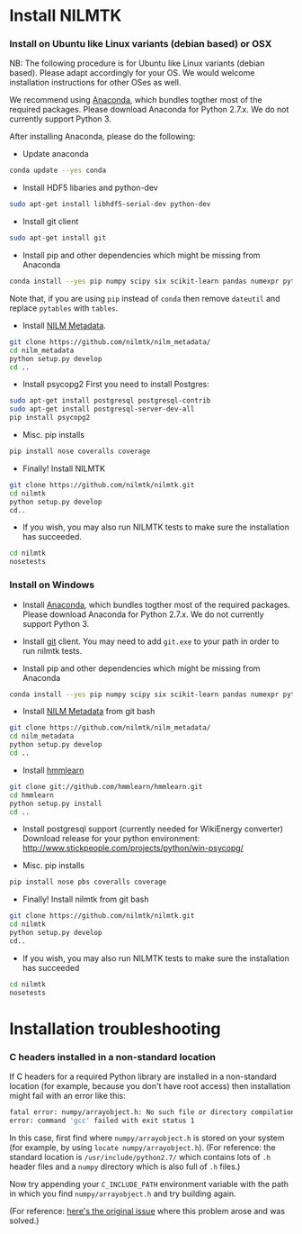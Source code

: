 
# Install NILMTK

### Install on Ubuntu like Linux variants (debian based) or OSX

NB: The following procedure is for Ubuntu like Linux variants (debian based). Please adapt accordingly for your OS. We would welcome installation instructions for other OSes as well.

We recommend using [Anaconda](https://store.continuum.io/cshop/anaconda/), which bundles togther most of the required packages. Please download Anaconda for Python 2.7.x. We do not currently support Python 3.

After installing Anaconda, please do the following:

- Update anaconda
```bash
conda update --yes conda
```

- Install HDF5 libaries and python-dev
```bash
sudo apt-get install libhdf5-serial-dev python-dev
```

- Install git client
```bash
sudo apt-get install git
```

- Install pip and other dependencies which might be missing from Anaconda
```bash
conda install --yes pip numpy scipy six scikit-learn pandas numexpr pytables dateutil matplotlib networkx hmmlearn
```
Note that, if you are using `pip` instead of `conda` then remove `dateutil` and replace `pytables` with `tables`.

- Install [NILM Metadata](https://github.com/nilmtk/nilm_metadata).
```bash
git clone https://github.com/nilmtk/nilm_metadata/
cd nilm_metadata
python setup.py develop
cd ..
```

- Install psycopg2
First you need to install Postgres:
```bash
sudo apt-get install postgresql postgresql-contrib
sudo apt-get install postgresql-server-dev-all
pip install psycopg2
```

- Misc. pip installs
```bash
pip install nose coveralls coverage
```

- Finally! Install NILMTK
```bash
git clone https://github.com/nilmtk/nilmtk.git
cd nilmtk
python setup.py develop
cd..
```

- If you wish, you may also run NILMTK tests to make sure the installation has succeeded.
```bash
cd nilmtk
nosetests
```

### Install on Windows

- Install [Anaconda](https://store.continuum.io/cshop/anaconda/), which bundles togther most of the required packages. Please download Anaconda for Python 2.7.x. We do not currently support Python 3.

- Install [git](http://git-scm.com/download/win) client. You may need to add `git.exe` to your path in order to run nilmtk tests. 

- Install pip and other dependencies which might be missing from Anaconda
```bash
conda install --yes pip numpy scipy six scikit-learn pandas numexpr pytables dateutil matplotlib networkx
```

- Install [NILM Metadata](https://github.com/nilmtk/nilm_metadata) from git bash
```bash
git clone https://github.com/nilmtk/nilm_metadata/
cd nilm_metadata
python setup.py develop
cd ..
```

- Install [hmmlearn](https://github.com/hmmlearn/hmmlearn)
```bash
git clone git://github.com/hmmlearn/hmmlearn.git
cd hmmlearn
python setup.py install
cd ..
```

-  Install postgresql support (currently needed for WikiEnergy converter)
Download release for your python environment:
http://www.stickpeople.com/projects/python/win-psycopg/

- Misc. pip installs
```bash
pip install nose pbs coveralls coverage
```

- Finally! Install nilmtk from git bash
```bash
git clone https://github.com/nilmtk/nilmtk.git
cd nilmtk
python setup.py develop
cd..
```

- If you wish, you may also run NILMTK tests to make sure the installation has succeeded
```bash
cd nilmtk
nosetests
```

# Installation troubleshooting

### C headers installed in a non-standard location

If C headers for a required Python library are installed in a non-standard location (for example, because you don't have root access) then installation might fail with an error like this:

```bash
fatal error: numpy/arrayobject.h: No such file or directory compilation terminated.
error: command 'gcc' failed with exit status 1
```

In this case, first find where `numpy/arrayobject.h` is stored on your system (for example, by using `locate numpy/arrayobject.h`).  (For reference: the standard location is `/usr/include/python2.7/` which  contains lots of `.h` header files and a `numpy` directory which is also full of `.h` files.)  

Now try appending your `C_INCLUDE_PATH` environment variable with the path in which you find `numpy/arrayobject.h` and try building again.

(For reference: [here's the original issue](https://github.com/nilmtk/nilmtk/issues/44) where this problem arose and was solved.)


    
